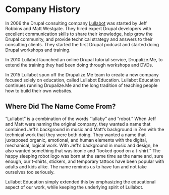 # Company History
In 2006 the Drupal consulting company [Lullabot](http://lullabot.com/) was started by Jeff Robbins and Matt Westgate. They hired expert Drupal developers with excellent communication skills to share their knowledge, help grow the Drupal community, and provide technical strategy and answers to their consulting clients. They started the first Drupal podcast and started doing Drupal workshops and training.

In 2010 Lullabot launched an online Drupal tutorial service, Drupalize.Me, to extend the training they had been doing through workshops and DVDs.

In 2015 Lullabot spun off the Drupalize.Me team to create a new company focused solely on education, called Lullabot Education. Lullabot Education continues running Drupalize.Me and the long tradition of teaching people how to build their own websites.

## Where Did The Name Come From?
“Lullabot” is a combination of the words “lullaby” and “robot.” When Jeff and Matt were naming the original company, they wanted a name that combined Jeff’s background in music and Matt’s background in Zen with the technical work that they were both doing. They wanted a name that juxtaposed organic, emotional, and human elements with the digital, mechanical, logical work. With Jeff’s background in music and design, he also wanted something that was iconic and “looked good on a t-shirt.” The happy sleeping robot logo was born at the same time as the name and, sure enough, our t-shirts, stickers, and temporary tattoos have been popular with adults and kids alike. The name reminds us to have fun and not take ourselves too seriously.

Lullabot Education simply extended this by emphasizing the educational aspect of our work, while keeping the underlying spirit of Lullabot.
